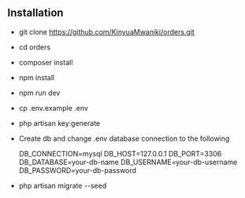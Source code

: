 ## Installation

- git clone https://github.com/KinyuaMwaniki/orders.git 
- cd orders
- composer install
- npm install
- npm run dev
- cp .env.example .env
- php artisan key:generate
- Create db and change .env database connection to the following

    DB_CONNECTION=mysql
    DB_HOST=127.0.0.1
    DB_PORT=3306
    DB_DATABASE=your-db-name
    DB_USERNAME=your-db-username
    DB_PASSWORD=your-db-password

- php artisan migrate --seed